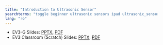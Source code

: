 ```yaml
---
title: "Introduction to Ultrasonic Sensor"
searchterms: "toggle beginner ultrasonic sensors ipad ultrasonic_sensor programming_app app tablet android introduction_to_ultrasonic_sensor"
lang: "ro"
---
```

 <ul>
 <li class="ng-binding">EV3-G Slides:
 <a href="ProgrammingLessons/beginner/Ultrasonic (rom).pptx">PPTX</a>,
 <a href="ProgrammingLessons/beginner/Ultrasonic (rom).pdf">PDF</a>
 </li>
  <li class="ng-binding">EV3 Classroom (Scratch) Slides:
 <a href="ProgrammingLessons/beginner/scratch-Ultrasonic (rom).pptx">PPTX</a>,
 <a href="ProgrammingLessons/beginner/scratch-Ultrasonic (rom).pdf">PDF</a>
 </li>
 </ul>

